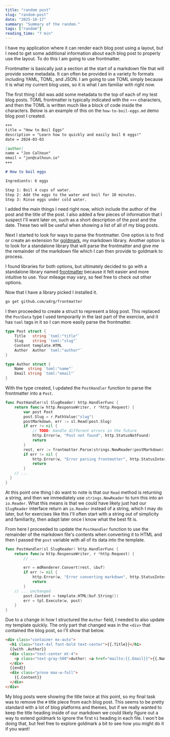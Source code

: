 ```yaml
---
title: "random post"
slug: "random-post"
date: "2025-10-17"
summary: "Summary of the random."
tags: ["random"]
reading_time: "7 min"
---
```


I have my application where it can render each blog post using a layout, but I need to get some additional information about each blog post to properly use the layout. To do this I am going to use frontmatter.

Frontmatter is basically just a section at the start of a markdown file that will provide some metadata. It can often be provided in a variety fo formats including YAML, TOML, and JSON. I am going to use TOML simply because it is what my current blog uses, so it is what I am familiar with right now.

The first thing I did was add some metadata to the top of each of my test blog posts. TOML frontmatter is typically indicated with the `+++` characters, and then the TOML is written much like a block of code inside the characters. Below is an example of this on the `how-to-boil-eggs.md` demo blog post I created.

```md
+++
title = "How to Boil Eggs"
description = "Learn how to quickly and easily boil 6 eggs!"
date = 2024-03-03

[author]
name = "Jon Calhoun"
email = "jon@calhoun.io"
+++

# How to boil eggs

Ingredients: 6 eggs

Step 1: Boil 4 cups of water.
Step 2: Add the eggs to the water and boil for 10 minutes.
Step 3: Rinse eggs under cold water.
```

I added the main things I need right now, which include the author of the post and the title of the post. I also added a few pieces of information that I suspect I'll want later on, such as a short description of the post and the date. These two will be useful when showing a list of all of my blog posts.

Next I started to look for ways to parse the frontmatter. One option is to find or create an extension for [goldmark](https://github.com/yuin/goldmark), my markdown library. Another option is to look for a standalone library that will parse the frontmatter and give me the remainder of the markdown file which I can then provide to goldmark to process.

I found libraries for both options, but ultimately decided to go with a standalone library named [frontmatter](https://github.com/adrg/frontmatter) because it felt easier and more intuitive to use. Your mileage may vary, so feel free to check out other options.

Now that I have a library picked I installed it.

```bash
go get github.com/adrg/frontmatter
```

I then proceeded to create a struct to represent a blog post. This replaced the `PostData` type I used temporarily in the last part of the exercise, and it has `toml` tags in it so I can more easily parse the frontmatter.

```go
type Post struct {
	Title   string `toml:"title"`
	Slug    string `toml:"slug"`
	Content template.HTML
	Author  Author `toml:"author"`
}

type Author struct {
	Name  string `toml:"name"`
	Email string `toml:"email"`
}
```

With the type created, I updated the `PostHandler` function to parse the frontmatter into a `Post`.

```go
func PostHandler(sl SlugReader) http.HandlerFunc {
	return func(w http.ResponseWriter, r *http.Request) {
		var post Post
		post.Slug = r.PathValue("slug")
		postMarkdown, err := sl.Read(post.Slug)
		if err != nil {
			// TODO: Handle different errors in the future
			http.Error(w, "Post not found", http.StatusNotFound)
			return
		}
		rest, err := frontmatter.Parse(strings.NewReader(postMarkdown), &post)
		if err != nil {
			http.Error(w, "Error parsing frontmatter", http.StatusInternalServerError)
			return
		}
    // ...
  }
}
```

At this point one thing I do want to note is that our `Read` method is returning a string, and then we immediately use `strings.NewReader` to turn this into an `io.Reader`. What this means is that we could have likely just had our `SlugReader` interface return an `io.Reader` instead of a string, which I may do later, but for exercises like this I'll often start with a string out of simplicity and familiarity, then adapt later once I know what the best fit is.

From here I proceeded to update the `PostHandler` function to use the remainder of the markdown file's contents when converting it to HTML and then I passed the `post` variable with all of its data into the template.

```go
func PostHandler(sl SlugReader) http.HandlerFunc {
	return func(w http.ResponseWriter, r *http.Request) {
		// ...

		err = mdRenderer.Convert(rest, &buf)
		if err != nil {
			http.Error(w, "Error converting markdown", http.StatusInternalServerError)
			return
		}
    // ... unchanged
		post.Content = template.HTML(buf.String())
		err = tpl.Execute(w, post)
	}
}
```

Due to a change in how I structured the `Author` field, I needed to also update my template quickly. The only part that changed was in the `<div>` that contained the blog post, so I'll show that below.

```html
<div class="container mx-auto">
  <h1 class="text-4xl font-bold text-center">{{.Title}}</h1>
  {{with .Author}}
  <div class="text-center mt-4">
    <p class="text-gray-500">Author: <a href="mailto:{{.Email}}">{{.Name}}</a></p>
  </div>
  {{end}}
  <div class="prose max-w-full">
    {{.Content}}
  </div>
</div>
```

My blog posts were showing the title twice at this point, so my final task was to remove the `#` title piece from each blog post. This seems to be pretty standard with a lot of blog platforms and themes, but if we really wanted to keep the title heading inside of our markdown we could likely figure out a way to extend goldmark to ignore the first `h1` heading in each file. I won't be doing that, but feel free to explore goldmark a bit to see how you might do it if you want!
